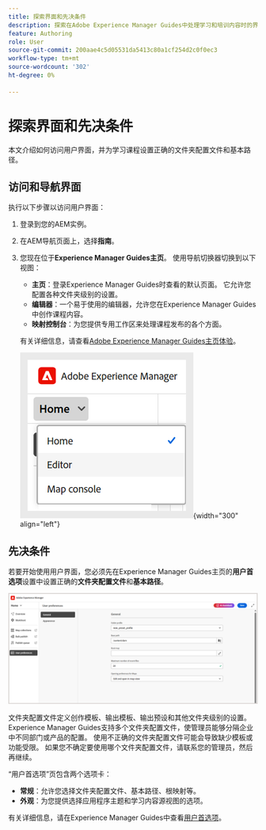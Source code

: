 ```yaml
---
title: 探索界面和先决条件
description: 探索在Adobe Experience Manager Guides中处理学习和培训内容时的界面和先决条件。
feature: Authoring
role: User
source-git-commit: 200aae4c5d05531da5413c80a1cf254d2c0f0ec3
workflow-type: tm+mt
source-wordcount: '302'
ht-degree: 0%

---
```


# 探索界面和先决条件

本文介绍如何访问用户界面，并为学习课程设置正确的文件夹配置文件和基本路径。

## 访问和导航界面

执行以下步骤以访问用户界面：

1. 登录到您的AEM实例。
2. 在AEM导航页面上，选择&#x200B;**指南**。
3. 您现在位于&#x200B;**Experience Manager Guides主页**。 使用导航切换器切换到以下视图：

   - **主页**：登录Experience Manager Guides时查看的默认页面。 它允许您配置各种文件夹级别的设置。
   - **编辑器**：一个易于使用的编辑器，允许您在Experience Manager Guides中创作课程内容。
   - **映射控制台**：为您提供专用工作区来处理课程发布的各个方面。

   有关详细信息，请查看[Adobe Experience Manager Guides主页体验](../user-guide/intro-home-page.md)。

   ![](assets/aem-navigation-switcher.png){width="300" align="left"}

## 先决条件

若要开始使用用户界面，您必须先在Experience Manager Guides主页的&#x200B;**用户首选项**&#x200B;设置中设置正确的&#x200B;**文件夹配置文件**&#x200B;和&#x200B;**基本路径**。

![](assets/setup-folder-profile.png)

文件夹配置文件定义创作模板、输出模板、输出预设和其他文件夹级别的设置。 Experience Manager Guides支持多个文件夹配置文件，使管理员能够分隔企业中不同部门或产品的配置。 使用不正确的文件夹配置文件可能会导致缺少模板或功能受限。 如果您不确定要使用哪个文件夹配置文件，请联系您的管理员，然后再继续。

“用户首选项”页包含两个选项卡：

- **常规**：允许您选择文件夹配置文件、基本路径、根映射等。
- **外观**：为您提供选择应用程序主题和学习内容源视图的选项。

有关详细信息，请在Experience Manager Guides中查看[用户首选项](../user-guide/intro-home-page.md#user-preferences)。











